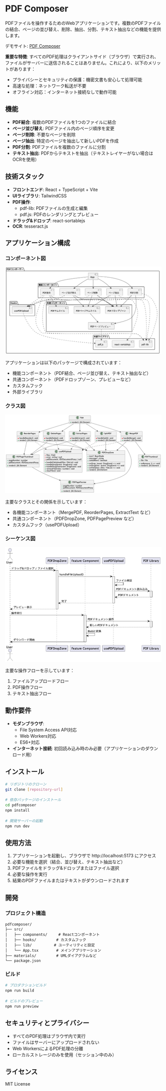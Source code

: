 # PDF Composer

PDFファイルを操作するためのWebアプリケーションです。複数のPDFファイルの結合、ページの並び替え、削除、抽出、分割、テキスト抽出などの機能を提供します。

デモサイト: [PDF Composer](https://pdfcomposer.vercel.app)

**重要な特徴**: すべてのPDF処理はクライアントサイド（ブラウザ）で実行され、ファイルがサーバーに送信されることはありません。これにより、以下のメリットがあります：
- プライバシーとセキュリティの保護：機密文書も安心して処理可能
- 高速な処理：ネットワーク転送が不要
- オフライン対応：インターネット接続なしで動作可能

## 機能

- **PDF結合**: 複数のPDFファイルを1つのファイルに結合
- **ページ並び替え**: PDFファイル内のページ順序を変更
- **ページ削除**: 不要なページを削除
- **ページ抽出**: 特定のページを抽出して新しいPDFを作成
- **PDF分割**: PDFファイルを複数のファイルに分割
- **テキスト抽出**: PDFからテキストを抽出（テキストレイヤーがない場合はOCRを使用）

## 技術スタック

- **フロントエンド**: React + TypeScript + Vite
- **UIライブラリ**: TailwindCSS
- **PDF操作**: 
  - pdf-lib: PDFファイルの生成と編集
  - pdf.js: PDFのレンダリングとプレビュー
- **ドラッグ&ドロップ**: react-sortablejs
- **OCR**: tesseract.js

## アプリケーション構成

### コンポーネント図
![Component Diagram](./materials/component_diagram.png)

アプリケーションは以下のパッケージで構成されています：
- 機能コンポーネント（PDF結合、ページ並び替え、テキスト抽出など）
- 共通コンポーネント（PDFドロップゾーン、プレビューなど）
- カスタムフック
- 外部ライブラリ

### クラス図
![Class Diagram](./materials/class_diagram.png)

主要なクラスとその関係を示しています：
- 各機能コンポーネント（MergePDF, ReorderPages, ExtractText など）
- 共通コンポーネント（PDFDropZone, PDFPagePreview など）
- カスタムフック（usePDFUpload）

### シーケンス図
![Sequence Diagram](./materials/sequence_diagram.png)

主要な操作フローを示しています：
1. ファイルアップロードフロー
2. PDF操作フロー
3. テキスト抽出フロー

## 動作要件

- **モダンブラウザ**:
  - File System Access API対応
  - Web Workers対応
  - ES6+対応
- **インターネット接続**: 初回読み込み時のみ必要（アプリケーションのダウンロード用）

## インストール

```bash
# リポジトリのクローン
git clone [repository-url]

# 依存パッケージのインストール
cd pdfcomposer
npm install

# 開発サーバーの起動
npm run dev
```

## 使用方法

1. アプリケーションを起動し、ブラウザで http://localhost:5173 にアクセス
2. 必要な機能を選択（結合、並び替え、テキスト抽出など）
3. PDFファイルをドラッグ&ドロップまたはファイル選択
4. 必要な操作を実行
5. 結果のPDFファイルまたはテキストがダウンロードされます

## 開発

### プロジェクト構造

```
pdfcomposer/
├── src/
│   ├── components/     # Reactコンポーネント
│   ├── hooks/         # カスタムフック
│   ├── lib/          # ユーティリティと設定
│   └── App.tsx        # メインアプリケーション
├── materials/         # UMLダイアグラムなど
└── package.json
```

### ビルド

```bash
# プロダクションビルド
npm run build

# ビルドのプレビュー
npm run preview
```

## セキュリティとプライバシー

- すべてのPDF処理はブラウザ内で実行
- ファイルはサーバーにアップロードされない
- Web WorkersによるPDF処理の分離
- ローカルストレージのみを使用（セッション中のみ）

## ライセンス

MIT License
